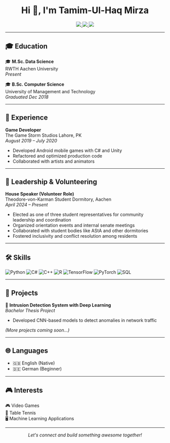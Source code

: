 
<!--
**tamimmirza/tamimmirza** is a ✨ _special_ ✨ repository because its `README.md` (this file) appears on your GitHub profile.

Here are some ideas to get you started:

- 🔭 I’m currently working on ...
- 🌱 I’m currently learning ...
- 👯 I’m looking to collaborate on ...
- 🤔 I’m looking for help with ...
- 💬 Ask me about ...
- 📫 How to reach me: ...
- 😄 Pronouns: ...
- ⚡ Fun fact: ...
-->

<h1 align="center">Hi 👋, I'm Tamim-Ul-Haq Mirza</h1>

<p align="center">
  <a href="mailto:tamim.mirza@rwth-aachen.de">
    <img src="https://img.shields.io/badge/Email-D14836?style=flat-square&logo=gmail&logoColor=white"/>
  </a>
  <a href="https://www.linkedin.com/in/tamim-mirza/" target="_blank">
    <img src="https://img.shields.io/badge/LinkedIn-0077B5?style=flat-square&logo=linkedin&logoColor=white"/>
  </a>
  <a href="https://github.com/tamimmirza" target="_blank">
    <img src="https://img.shields.io/badge/GitHub-100000?style=flat-square&logo=github&logoColor=white"/>
  </a>
</p>

---

## 🎓 Education

🎓 **M.Sc. Data Science**  
RWTH Aachen University  
*Present*  

🎓 **B.Sc. Computer Science**  
University of Management and Technology  
*Graduated Dec 2018*  

---

## 💼 Experience

**Game Developer**  
The Game Storm Studios
Lahore, PK  
*August 2019 – July 2020*

- Developed Android mobile games with C# and Unity
- Refactored and optimized production code
- Collaborated with artists and animators

---

## 🫱 Leadership & Volunteering

**House Speaker (Volunteer Role)**  
Theodore-von-Karman Student Dormitory, Aachen  
*April 2024 – Present*

- Elected as one of three student representatives for community leadership and coordination  
- Organized orientation events and internal senate meetings  
- Collaborated with student bodies like AStA and other dormitories  
- Fostered inclusivity and conflict resolution among residents

---

## 🛠️ Skills

![Python](https://img.shields.io/badge/Python-3670A0?style=for-the-badge&logo=python&logoColor=white)
![C#](https://img.shields.io/badge/C%23-239120?style=for-the-badge&logo=c-sharp&logoColor=white)
![C++](https://img.shields.io/badge/C++-00599C?style=for-the-badge&logo=c%2B%2B&logoColor=white)
![R](https://img.shields.io/badge/R-276DC3?style=for-the-badge&logo=r&logoColor=white)
![TensorFlow](https://img.shields.io/badge/TensorFlow-FF6F00?style=for-the-badge&logo=tensorflow&logoColor=white)
![PyTorch](https://img.shields.io/badge/PyTorch-EE4C2C?style=for-the-badge&logo=pytorch&logoColor=white)
![SQL](https://img.shields.io/badge/SQL-4479A1?style=for-the-badge&logo=postgresql&logoColor=white)

---

## 🧠 Projects

🔹 **Intrusion Detection System with Deep Learning**  
*Bachelor Thesis Project*  
- Developed CNN-based models to detect anomalies in network traffic

*(More projects coming soon...)*

---

## 🌐 Languages

- 🇬🇧 English (Native)
- 🇩🇪 German (Beginner)

---

## 🎮 Interests

🎮 Video Games  
🏓 Table Tennis  
🖥️ Machine Learning Applications  

---

<p align="center">
  <em>Let's connect and build something awesome together!</em>
</p>
